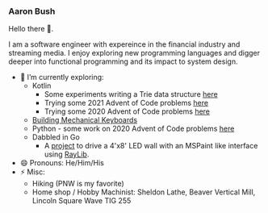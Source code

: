 ### Aaron Bush

Hello there 👋.

I am a software engineer with expereince in the financial industry and streaming media.  I enjoy exploring new programming languages and digger deeper into functional programming and its impact to system design.

- 🌱 I’m currently exploring: 
  - Kotlin
    - Some experiments writing a Trie data structure [here](https://github.com/aaronbush/kotlin-trie)
    - Trying some 2021 Advent of Code problems [here](https://github.com/aaronbush/aoc-2021-kotlin)
    - Trying some 2020 Advent of Code problems [here](https://github.com/aaronbush/aoc-2020-kotlin)
  - [Building Mechanical Keyboards](https://aaronbush.github.io/keyboards/)
  - Python - some work on 2020 Advent of Code problems [here](https://github.com/aaronbush/aoc-2020)
  - Dabbled in Go
    - A [project](https://github.com/aaronbush/goledwall) to drive a 4'x8' LED wall with an MSPaint like interface using [RayLib](https://www.raylib.com/).
- 😄 Pronouns: He/Him/His
- ⚡ Misc:
  - Hiking (PNW is my favorite)
  - Home shop / Hobby Machinist: Sheldon Lathe, Beaver Vertical Mill, Lincoln Square Wave TIG 255
